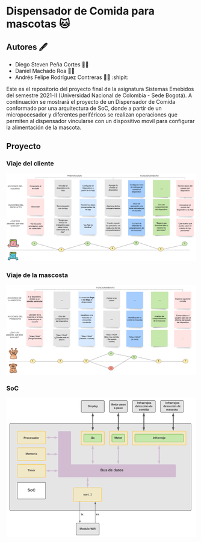 # Dispensador de Comida para mascotas 🐱
## Autores :fountain_pen:
- Diego Steven Peña Cortes :mechanic:
- Daniel Machado Roa :technologist:
- Andrés Felipe Rodríguez Contreras :office_worker:  :shipit:

Este es el repositorio del proyecto final de la asignatura Sistemas Emebidos del semestre 2021-II (Universidad Nacional de Colombia - Sede Bogotá). A continuación se mostrará el proyecto de un Dispensador de Comida conformado por una arquitectura de SoC, donde a partir de un micropocesador y diferentes periféricos se realizan operaciones que permiten al dispensador vincularse con un dispositivo movil para configurar la alimentación de la mascota.
 
 ## Proyecto
 
 
 
 ### Viaje del cliente
![Screenshot](/Imagenes/Viaje_usuario.PNG)
 ### Viaje de la mascosta
![Screenshot](/Imagenes/Viaje_mascota.PNG)
 ### SoC
![Screenshot](/Imagenes/SoC.PNG) 
